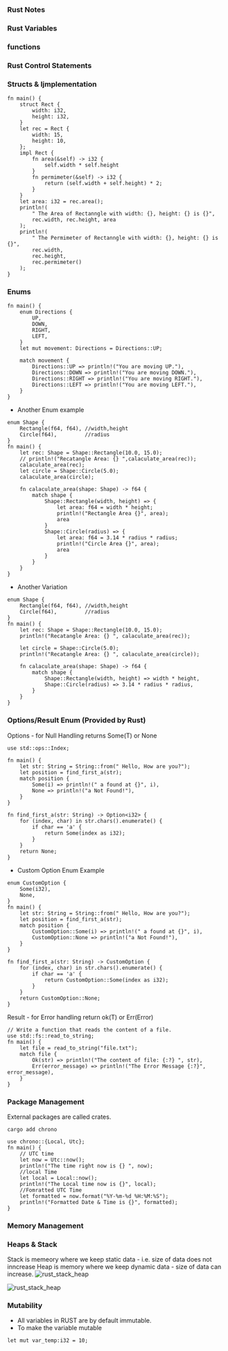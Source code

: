 ### Rust Notes

### Rust Variables

### functions

### Rust Control Statements

### Structs & Ijmplementation

```
fn main() {
    struct Rect {
        width: i32,
        height: i32,
    }
    let rec = Rect {
        width: 15,
        height: 10,
    };
    impl Rect {
        fn area(&self) -> i32 {
            self.width * self.height
        }
        fn permimeter(&self) -> i32 {
            return (self.width + self.height) * 2;
        }
    }
    let area: i32 = rec.area();
    println!(
        " The Area of Rectanngle with width: {}, height: {} is {}",
        rec.width, rec.height, area
    );
    println!(
        " The Permimeter of Rectanngle with width: {}, height: {} is {}",
        rec.width,
        rec.height,
        rec.permimeter()
    );
}

```

### Enums
```
fn main() {
    enum Directions {
        UP,
        DOWN,
        RIGHT,
        LEFT,
    }
    let mut movement: Directions = Directions::UP;

    match movement {
        Directions::UP => println!("You are moving UP."),
        Directions::DOWN => println!("You are moving DOWN."),
        Directions::RIGHT => println!("You are moving RIGHT."),
        Directions::LEFT => println!("You are moving LEFT."),
    }
}
```

- Another Enum example
```
enum Shape {
    Rectangle(f64, f64), //width,height
    Circle(f64),         //radius
}
fn main() {
    let rec: Shape = Shape::Rectangle(10.0, 15.0);
    // println!("Recatangle Area: {} ",calaculate_area(rec));
    calaculate_area(rec);
    let circle = Shape::Circle(5.0);
    calaculate_area(circle);
    
    fn calaculate_area(shape: Shape) -> f64 {
        match shape {
            Shape::Rectangle(width, height) => {
                let area: f64 = width * height;
                println!("Rectangle Area {}", area);
                area
            }
            Shape::Circle(radius) => {
                let area: f64 = 3.14 * radius * radius;
                println!("Circle Area {}", area);
                area
            }
        }
    }
}

```
- Another Variation
```
enum Shape {
    Rectangle(f64, f64), //width,height
    Circle(f64),         //radius
}
fn main() {
    let rec: Shape = Shape::Rectangle(10.0, 15.0);
    println!("Recatangle Area: {} ", calaculate_area(rec));

    let circle = Shape::Circle(5.0);
    println!("Recatangle Area: {} ", calaculate_area(circle));

    fn calaculate_area(shape: Shape) -> f64 {
        match shape {
            Shape::Rectangle(width, height) => width * height,
            Shape::Circle(radius) => 3.14 * radius * radius,
        }
    }
}
```
### Options/Result Enum (Provided by Rust)
Options - for Null Handling returns Some(T) or None

```
use std::ops::Index;

fn main() {
    let str: String = String::from(" Hello, How are you?");
    let position = find_first_a(str);
    match position {
        Some(i) => println!(" a found at {}", i),
        None => println!("a Not Found!"),
    }
}

fn find_first_a(str: String) -> Option<i32> {
    for (index, char) in str.chars().enumerate() {
        if char == 'a' {
            return Some(index as i32);
        }
    }
    return None;
}

```
- Custom Option Enum Example
```
enum CustomOption {
    Some(i32),
    None,
}
fn main() {
    let str: String = String::from(" Hello, How are you?");
    let position = find_first_a(str);
    match position {
        CustomOption::Some(i) => println!(" a found at {}", i),
        CustomOption::None => println!("a Not Found!"),
    }
}

fn find_first_a(str: String) -> CustomOption {
    for (index, char) in str.chars().enumerate() {
        if char == 'a' {
            return CustomOption::Some(index as i32);
        }
    }
    return CustomOption::None;
}

```
Result - for Error handling return ok(T) or Err(Error)
```
// Write a function that reads the content of a file.
use std::fs::read_to_string;
fn main() {
    let file = read_to_string("file.txt");
    match file {
        Ok(str) => println!("The content of file: {:?} ", str),
        Err(error_message) => println!("The Error Message {:?}", error_message),
    }
}
```

### Package Management
External packages are called crates.
```
cargo add chrono
```
```
use chrono::{Local, Utc};
fn main() {
    // UTC time
    let now = Utc::now();
    println!("The time right now is {} ", now);
    //local Time
    let local = Local::now();
    println!("The Local time now is {}", local);
    //Fomratted UTC Time
    let formatted = now.format("%Y-%m-%d %H:%M:%S");
    println!("Formatted Date & Time is {}", formatted);
}
```
### Memory Management

### Heaps & Stack
Stack is memeory where we keep static data - i.e. size of data does not inncrease
Heap is memory where we keep dynamic data - size of data can increase.
![rust_stack_heap](images/Rust_stack_heap.jpg)

![rust_stack_heap](images/Rust_stack_heap1.jpg)

### Mutability
- All variables in RUST are by default immutable.
- To make the variable mutable 
```
let mut var_temp:i32 = 10;
```
